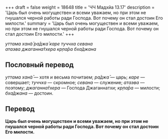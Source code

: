 +++
draft = false
weight = 18648
title = 'ЧЧ Мадхйа 13.17'
description = 'Царь был очень могуществен и всеми уважаем, но при этом не гнушался черной работы ради Господа. Вот почему он стал достоин Его милости.'
summary = 'Царь был очень могуществен и всеми уважаем, но при этом не гнушался черной работы ради Господа. Вот почему он стал достоин Его милости.'
+++

_уттама хан̃а̄ ра̄джа̄ каре туччха севана  
атаэва джаганна̄тхера кр̣па̄ра бха̄джана_

## Пословный перевод

_уттама_ _хан̃а̄_ — хотя и весьма почитаем; _ра̄джа̄_ — царь; _каре_ — совершает; _туччха_ — скромное; _севана_ — служение; _атаэва_ — поэтому; _джаганна̄тхера_ — Господа Джаганнатхи; _кр̣па̄ра_ — милости; _бха̄джана_ — достоин.

## Перевод

**Царь был очень могуществен и всеми уважаем, но при этом не гнушался черной работы ради Господа. Вот почему он стал достоин Его милости.**
